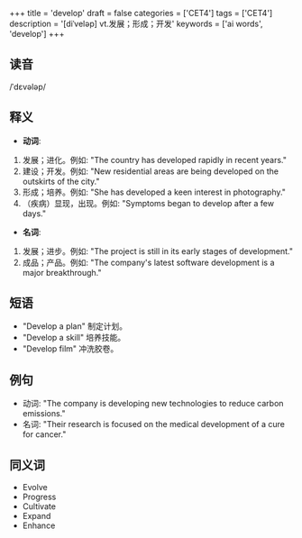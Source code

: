 +++
title = 'develop'
draft = false
categories = ['CET4']
tags = ['CET4']
description = '[diˈveləp] vt.发展；形成；开发'
keywords = ['ai words', 'develop']
+++

## 读音
/ˈdɛvələp/

## 释义
- **动词**:
1. 发展；进化。例如: "The country has developed rapidly in recent years."
2. 建设；开发。例如: "New residential areas are being developed on the outskirts of the city."
3. 形成；培养。例如: "She has developed a keen interest in photography."
4. （疾病）显现，出现。例如: "Symptoms began to develop after a few days."

- **名词**:
1. 发展；进步。例如: "The project is still in its early stages of development."
2. 成品；产品。例如: "The company's latest software development is a major breakthrough."

## 短语
- "Develop a plan" 制定计划。
- "Develop a skill" 培养技能。
- "Develop film" 冲洗胶卷。

## 例句
- 动词: "The company is developing new technologies to reduce carbon emissions."
- 名词: "Their research is focused on the medical development of a cure for cancer."

## 同义词
- Evolve
- Progress
- Cultivate
- Expand
- Enhance
